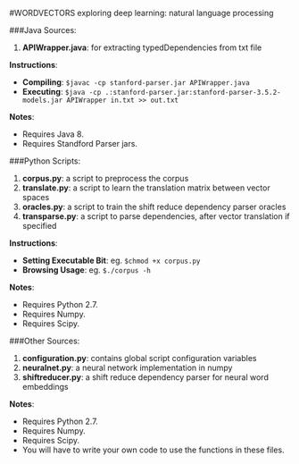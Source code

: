 #WORDVECTORS
exploring deep learning: natural language processing

###Java Sources:

1. **APIWrapper.java**: for extracting typedDependencies from txt file

**Instructions**:

* **Compiling**: `$javac -cp stanford-parser.jar APIWrapper.java`
* **Executing**: `$java -cp .:stanford-parser.jar:stanford-parser-3.5.2-models.jar APIWrapper in.txt >> out.txt`

**Notes**:

* Requires Java 8.
* Requires Standford Parser jars.

###Python Scripts:

1. **corpus.py**: a script to preprocess the corpus
2. **translate.py**: a script to learn the translation matrix between vector spaces
3. **oracles.py**: a script to train the shift reduce dependency parser oracles
4. **transparse.py**: a script to parse dependencies, after vector translation if specified

**Instructions**:

* **Setting Executable Bit**: eg. `$chmod +x corpus.py`
* **Browsing Usage**: eg. `$./corpus -h`

**Notes**:

* Requires Python 2.7.
* Requires Numpy.
* Requires Scipy.

###Other Sources:

1. **configuration.py**: contains global script configuration variables
2. **neuralnet.py**: a neural network implementation in numpy
3. **shiftreducer.py**: a shift reduce dependency parser for neural word embeddings

**Notes**:

* Requires Python 2.7.
* Requires Numpy.
* Requires Scipy.
* You will have to write your own code to use the functions in these files.
